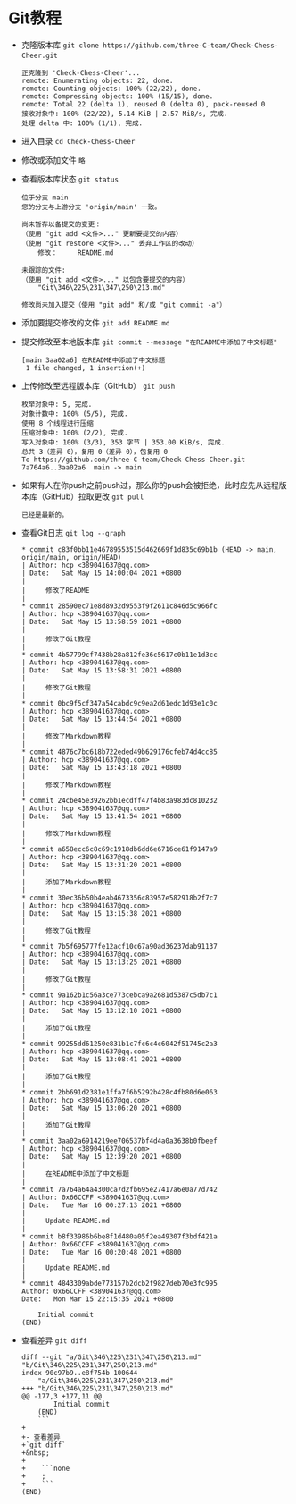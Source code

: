 # Git教程

- 克隆版本库
`git clone https://github.com/three-C-team/Check-Chess-Cheer.git`
&nbsp;

    ```none
    正克隆到 'Check-Chess-Cheer'...
    remote: Enumerating objects: 22, done.
    remote: Counting objects: 100% (22/22), done.
    remote: Compressing objects: 100% (15/15), done.
    remote: Total 22 (delta 1), reused 0 (delta 0), pack-reused 0
    接收对象中: 100% (22/22), 5.14 KiB | 2.57 MiB/s, 完成.
    处理 delta 中: 100% (1/1), 完成.
    ```

- 进入目录
`cd Check-Chess-Cheer`
&nbsp;
- 修改或添加文件
`略`
&nbsp;
- 查看版本库状态
`git status`
&nbsp;

    ```none
    位于分支 main
    您的分支与上游分支 'origin/main' 一致。

    尚未暂存以备提交的变更：
    （使用 "git add <文件>..." 更新要提交的内容）
    （使用 "git restore <文件>..." 丢弃工作区的改动）
        修改：     README.md

    未跟踪的文件:
    （使用 "git add <文件>..." 以包含要提交的内容）
        "Git\346\225\231\347\250\213.md"

    修改尚未加入提交（使用 "git add" 和/或 "git commit -a"）
    ```

- 添加要提交修改的文件
`git add README.md`
&nbsp;
- 提交修改至本地版本库
`git commit --message "在README中添加了中文标题"`
&nbsp;

    ```none
    [main 3aa02a6] 在README中添加了中文标题
     1 file changed, 1 insertion(+)
    ```

- 上传修改至远程版本库（GitHub）
`git push`
&nbsp;

    ```none
    枚举对象中: 5, 完成.
    对象计数中: 100% (5/5), 完成.
    使用 8 个线程进行压缩
    压缩对象中: 100% (2/2), 完成.
    写入对象中: 100% (3/3), 353 字节 | 353.00 KiB/s, 完成.
    总共 3（差异 0），复用 0（差异 0），包复用 0
    To https://github.com/three-C-team/Check-Chess-Cheer.git
    7a764a6..3aa02a6  main -> main
    ```

- 如果有人在你push之前push过，那么你的push会被拒绝，此时应先从远程版本库（GitHub）拉取更改
`git pull`
&nbsp;

    ```none
    已经是最新的。
    ```

- 查看Git日志
`git log --graph`
&nbsp;

    ```none
    * commit c83f0bb11e46789553515d462669f1d835c69b1b (HEAD -> main, origin/main, origin/HEAD)
    | Author: hcp <389041637@qq.com>
    | Date:   Sat May 15 14:00:04 2021 +0800
    | 
    |     修改了README
    | 
    * commit 28590ec71e8d8932d9553f9f2611c846d5c966fc
    | Author: hcp <389041637@qq.com>
    | Date:   Sat May 15 13:58:59 2021 +0800
    | 
    |     修改了Git教程
    | 
    * commit 4b57799cf7438b28a812fe36c5617c0b11e1d3cc
    | Author: hcp <389041637@qq.com>
    | Date:   Sat May 15 13:58:31 2021 +0800
    | 
    |     修改了Git教程
    | 
    * commit 0bc9f5cf347a54cabdc9c9ea2d61edc1d93e1c0c
    | Author: hcp <389041637@qq.com>
    | Date:   Sat May 15 13:44:54 2021 +0800
    | 
    |     修改了Markdown教程
    | 
    * commit 4876c7bc618b722eded49b629176cfeb74d4cc85
    | Author: hcp <389041637@qq.com>
    | Date:   Sat May 15 13:43:18 2021 +0800
    | 
    |     修改了Markdown教程
    | 
    * commit 24cbe45e39262bb1ecdff47f4b83a983dc810232
    | Author: hcp <389041637@qq.com>
    | Date:   Sat May 15 13:41:54 2021 +0800
    | 
    |     修改了Markdown教程
    | 
    * commit a658ecc6c8c69c1918db6dd6e6716ce61f9147a9
    | Author: hcp <389041637@qq.com>
    | Date:   Sat May 15 13:31:20 2021 +0800
    | 
    |     添加了Markdown教程
    | 
    * commit 30ec36b50b4eab4673356c83957e582918b2f7c7
    | Author: hcp <389041637@qq.com>
    | Date:   Sat May 15 13:15:38 2021 +0800
    | 
    |     修改了Git教程
    | 
    * commit 7b5f695777fe12acf10c67a90ad36237dab91137
    | Author: hcp <389041637@qq.com>
    | Date:   Sat May 15 13:13:25 2021 +0800
    | 
    |     修改了Git教程
    | 
    * commit 9a162b1c56a3ce773cebca9a2681d5387c5db7c1
    | Author: hcp <389041637@qq.com>
    | Date:   Sat May 15 13:12:10 2021 +0800
    | 
    |     添加了Git教程
    | 
    * commit 99255dd61250e831b1c7fc6c4c6042f51745c2a3
    | Author: hcp <389041637@qq.com>
    | Date:   Sat May 15 13:08:41 2021 +0800
    | 
    |     添加了Git教程
    | 
    * commit 2bb691d2381e1ffa7f6b5292b428c4fb80d6e063
    | Author: hcp <389041637@qq.com>
    | Date:   Sat May 15 13:06:20 2021 +0800
    | 
    |     添加了Git教程
    | 
    * commit 3aa02a6914219ee706537bf4d4a0a3638b0fbeef
    | Author: hcp <389041637@qq.com>
    | Date:   Sat May 15 12:39:20 2021 +0800
    | 
    |     在README中添加了中文标题
    | 
    * commit 7a764a64a4300ca7d2fb695e27417a6e0a77d742
    | Author: 0x66CCFF <389041637@qq.com>
    | Date:   Tue Mar 16 00:27:13 2021 +0800
    | 
    |     Update README.md
    | 
    * commit b8f33986b6be8f1d480a05f2ea49307f3bdf421a
    | Author: 0x66CCFF <389041637@qq.com>
    | Date:   Tue Mar 16 00:20:48 2021 +0800
    | 
    |     Update README.md
    | 
    * commit 4843309abde773157b2dcb2f9827deb70e3fc995
    Author: 0x66CCFF <389041637@qq.com>
    Date:   Mon Mar 15 22:15:35 2021 +0800
    
        Initial commit
    (END)
    ```

- 查看差异
`git diff`
&nbsp;

    ```none
    diff --git "a/Git\346\225\231\347\250\213.md" "b/Git\346\225\231\347\250\213.md"
    index 90c97b9..e8f754b 100644
    --- "a/Git\346\225\231\347\250\213.md"
    +++ "b/Git\346\225\231\347\250\213.md"
    @@ -177,3 +177,11 @@
            Initial commit
        (END)
        ```
    +
    +- 查看差异
    +`git diff`
    +&nbsp;
    +
    +    ```none
    +    ;
    +    ```
    (END)
    ```
